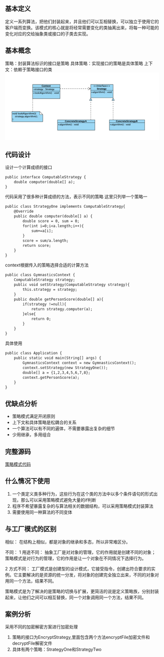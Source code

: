 ## 基本定义
定义一系列算法，把他们封装起来，并且他们可以互相替换，可以独立于使用它的客户端而变换。该模式的核心就是将经常需要变化的类抽离出来，将每一种可能的变化对应的交给抽象类或接口的子类去实现。

## 基本概念
策略：封装算法标识的接口是策略
具体策略：实现接口的策略是具体策略
上下文：依赖于策略接口的类
![策略模式](https://github.com/guangxush/iTechHeart/blob/master/image/DesignPatterns/strategy1.png)

## 代码设计
设计一个计算成绩的接口
```
public interface ComputableStrategy {
    double computer(double[] a);
}
```

代码采用了很多种计算成绩的方法，表示不同的策略
这里只列举一个策略一
```
public class StrategyOne implements ComputableStrategy{
    @Override
    public double computer(double[] a) {
        double score = 0, sum = 0;
        for(int i=0;i<a.length;i++){
            sum+=a[i];
        }
        score = sum/a.length;
        return score;
    }
}
```

context根据传入的策略选择合适的计算方法
```
public class GymnasticsContext {
    ComputableStrategy strategy;
    public void setStrategy(ComputableStrategy strategy){
        this.strategy = strategy;
    }
    public double getPersonScore(double[] a){
        if(strategy !=null){
            return strategy.computer(a);
        }else{
            return 0;
        }
    }
}
```
具体使用
```
public class Application {
    public static void main(String[] args) {
        GymnasticsContext context = new GymnasticsContext();
        context.setStrategy(new StrategyOne());
        double[] a = {1,2,3,4,5,6,7,8};
        context.getPersonScore(a);
    }
}

```
## 优缺点分析
- 策略模式满足开闭原则
- 上下文和具体策略是松耦合的关系
- 一个算法可以有不同的遍体，不需要暴露出复杂的细节
- 少用继承，多用组合

## 完整源码
[策略模式代码](https://github.com/guangxush/DesignPatterns/tree/master/src/strategy)


## 什么情况下使用

1. 一个类定义类多种行为，这些行为在这个类的方法中以多个条件语句的形式出现，那么可以采用策略模式避免大量的if判断
2. 程序不希望暴露复杂的与算法相关的数据结构，可以采用策略模式封装算法
3. 需要使用同一种算法的不同变体


## 与工厂模式的区别

相似：
在结构上相似，都是对象的继承和多态，所以非常难区分。

不同：
1 用途不同：
抽象工厂是对对象的管理，它的作用就是创建不同的对象；
策略模式是对行为的管理，它的作用是让一个对象在不同情况下选择行为。

2 方式不同：
工厂模式是创建型的设计模式，它接受指令，创建出符合要求的实例。它主要解决的是资源的统一分发，将对象的创建完全独立出来，不同的对象对用同一个方法，结果不同。

策略模式是为了解决的是策略的切换与扩展，更简洁的说是定义策略族，分别封装起来，让他们之间可以相互替换，同一个对象调用同一个方法，结果不同。

## 案例分析

采用不同的加密解密方案进行加密处理

1. 策略的接口为EncryptStrategy,里面包含两个方法encryptFile加密文件和decryptFile解密文件
2. 具体有两个策略：StrategyOne和StrategyTwo